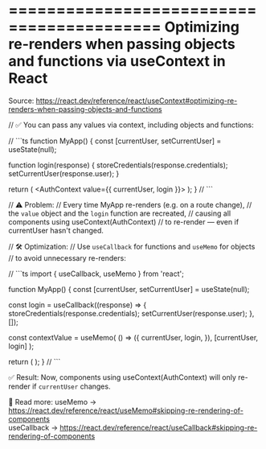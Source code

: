 ==========================================
Optimizing re-renders when passing objects
 and functions via useContext in React
 ==========================================
 Source: https://react.dev/reference/react/useContext#optimizing-re-renders-when-passing-objects-and-functions


// ✅ You can pass any values via context, including objects and functions:

// ```ts
function MyApp() {
  const [currentUser, setCurrentUser] = useState(null);

  function login(response) {
    storeCredentials(response.credentials);
    setCurrentUser(response.user);
  }

  return (
    <AuthContext value={{ currentUser, login }}>
      <Page />
    </AuthContext>
  );
}
// ```

// ⚠️ Problem:
// Every time MyApp re-renders (e.g. on a route change),
// the `value` object and the `login` function are recreated,
// causing all components using useContext(AuthContext)
// to re-render — even if currentUser hasn't changed.

// 🛠️ Optimization:
// Use `useCallback` for functions and `useMemo` for objects
// to avoid unnecessary re-renders:

// ```ts
import { useCallback, useMemo } from 'react';

function MyApp() {
  const [currentUser, setCurrentUser] = useState(null);

  const login = useCallback((response) => {
    storeCredentials(response.credentials);
    setCurrentUser(response.user);
  }, []);

  const contextValue = useMemo(
    () => ({
      currentUser,
      login,
    }),
    [currentUser, login]
  );

  return (
    <AuthContext value={contextValue}>
      <Page />
    </AuthContext>
  );
}
// ```

 ✅ Result:
 Now, components using useContext(AuthContext)
 will only re-render if `currentUser` changes.

🔗 Read more:
 useMemo → https://react.dev/reference/react/useMemo#skipping-re-rendering-of-components  
 useCallback → https://react.dev/reference/react/useCallback#skipping-re-rendering-of-components
